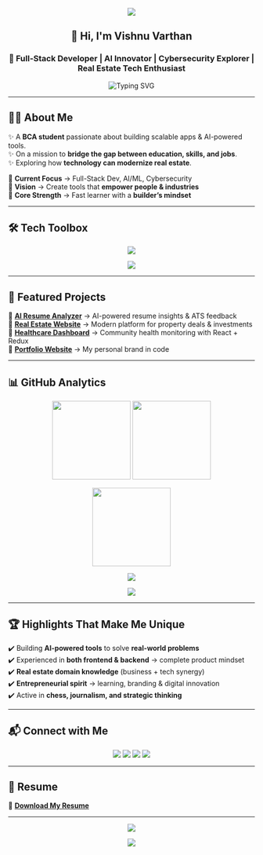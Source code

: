 <!-- 🚀 Advanced GitHub Profile README for Vishnu Varthan -->

<p align="center">
  <img src="https://capsule-render.vercel.app/api?type=waving&color=00C4FF&height=200&section=header&text=Vishnu%20Varthan&fontSize=50&fontColor=ffffff&animation=fadeIn&fontAlignY=38"/>
</p>

<h2 align="center">👋 Hi, I'm Vishnu Varthan</h2>
<h3 align="center">🌟 Full-Stack Developer | AI Innovator | Cybersecurity Explorer | Real Estate Tech Enthusiast</h3>

<p align="center">
  <img src="https://readme-typing-svg.herokuapp.com?font=Fira+Code&size=22&pause=1000&color=FFD700&width=700&lines=Turning+Ideas+into+Code;Solving+Job-Skill+Mismatch+with+AI;Blending+Tech+%26+Real+Estate;Always+Learning%2C+Always+Building" alt="Typing SVG" />
</p>

---

## 🧑‍💼 About Me  

✨ A **BCA student** passionate about building scalable apps & AI-powered tools.  
✨ On a mission to **bridge the gap between education, skills, and jobs**.  
✨ Exploring how **technology can modernize real estate**.  

🔹 **Current Focus** → Full-Stack Dev, AI/ML, Cybersecurity  
🔹 **Vision** → Create tools that **empower people & industries**  
🔹 **Core Strength** → Fast learner with a **builder’s mindset**  

---

## 🛠️ Tech Toolbox  

<p align="center">
  <img src="https://skillicons.dev/icons?i=cpp,python,java,js,ts,html,css,react,redux,nodejs,express,mongodb,mysql,tailwind" />
</p>
<p align="center">
  <img src="https://skillicons.dev/icons?i=git,github,vscode,figma,ps,linux" />
</p>

---

## 🚀 Featured Projects  

🔹 [**AI Resume Analyzer**](#) → AI-powered resume insights & ATS feedback  
🔹 [**Real Estate Website**](#) → Modern platform for property deals & investments  
🔹 [**Healthcare Dashboard**](#) → Community health monitoring with React + Redux  
🔹 [**Portfolio Website**](#) → My personal brand in code  

---

## 📊 GitHub Analytics  

<p align="center">
  <img src="https://github-readme-stats.vercel.app/api?username=vishnu-mee&show_icons=true&theme=tokyonight&count_private=true" height="160"/>
  <img src="https://github-readme-stats.vercel.app/api/top-langs/?username=vishnu-mee&layout=compact&theme=tokyonight" height="160"/>
</p>

<p align="center">
  <img src="https://github-readme-streak-stats.herokuapp.com/?user=vishnu-mee&theme=tokyonight" height="160"/>
</p>

<p align="center">
  <img src="https://github-readme-activity-graph.vercel.app/graph?username=vishnu-mee&theme=react-dark&bg_color=0d1117&hide_border=true" />
</p>

<p align="center">
  <img src="https://github-profile-trophy.vercel.app/?username=vishnu-mee&theme=tokyonight&no-frame=true&no-bg=true&margin-w=15&row=1" />
</p>

---

## 🏆 Highlights That Make Me Unique  

✔️ Building **AI-powered tools** to solve **real-world problems**  
✔️ Experienced in **both frontend & backend** → complete product mindset  
✔️ **Real estate domain knowledge** (business + tech synergy)  
✔️ **Entrepreneurial spirit** → learning, branding & digital innovation  
✔️ Active in **chess, journalism, and strategic thinking**  

---

## 📬 Connect with Me  

<p align="center">
  <a href="https://www.linkedin.com/in/vishnuvarthanentrepreneur/" target="_blank"><img src="https://img.shields.io/badge/LinkedIn-0A66C2?logo=linkedin&logoColor=white" /></a>
  <a href="mailto:vishnuvarthan814@gmail.com"><img src="https://img.shields.io/badge/Email-D14836?logo=gmail&logoColor=white" /></a>
  <a href="https://github.com/vishnu-mee" target="_blank"><img src="https://img.shields.io/badge/GitHub-171515?logo=github&logoColor=white" /></a>
  <a href="https://twitter.com/YOUR_TWITTER" target="_blank"><img src="https://img.shields.io/badge/Twitter-1DA1F2?logo=twitter&logoColor=white" /></a>
</p>

---

## 📄 Resume  
🎯 [**Download My Resume**](#)  

---

<p align="center">
  <img src="https://komarev.com/ghpvc/?username=vishnu-mee&label=Profile+Views&color=blue&style=flat" />
</p>

<p align="center">
  <img src="https://capsule-render.vercel.app/api?type=waving&color=00C4FF&height=150&section=footer"/>
</p>
